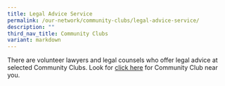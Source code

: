 ```yaml
---
title: Legal Advice Service
permalink: /our-network/community-clubs/legal-advice-service/
description: ""
third_nav_title: Community Clubs
variant: markdown
---
```

There are volunteer lawyers and legal counsels who offer legal advice at selected Community Clubs. 
Look for [click here](/files/Legal_Services_as_at_23_August_2025.pdf) for Community Club near you.